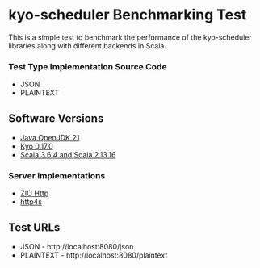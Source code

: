 # kyo-scheduler Benchmarking Test

This is a simple test to benchmark the performance of the kyo-scheduler libraries along with different backends in Scala.

### Test Type Implementation Source Code

* JSON
* PLAINTEXT

## Software Versions

* [Java OpenJDK 21](https://adoptium.net/temurin/releases/)
* [Kyo 0.17.0](https://github.com/getkyo/kyo)
* [Scala 3.6.4 and Scala 2.13.16](https://www.scala-lang.org/) 

### Server Implementations

* [ZIO Http](https://zio.dev/zio-http/)
* [http4s](https://http4s.org/)

## Test URLs

* JSON - http://localhost:8080/json
* PLAINTEXT - http://localhost:8080/plaintext
